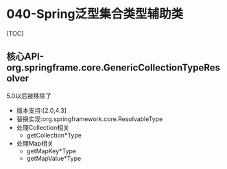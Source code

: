# 040-Spring泛型集合类型辅助类

[TOC]

## 核心API-org.springframe.core.GenericCollectionTypeResolver

5.0以后被移除了

- 版本支持:[2.0,4.3]
- 替换实现:org.springframework.core.ResolvableType
- 处理Collection相关
  - getCollection*Type
- 处理Map相关
  - getMapKey*Type
  - getMapValue*Type

